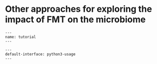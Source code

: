 # Other approaches for exploring the impact of FMT on the microbiome

```{usage-scope}
---
name: tutorial
---
```

```{usage-selector}
---
default-interface: python3-usage
---
```
